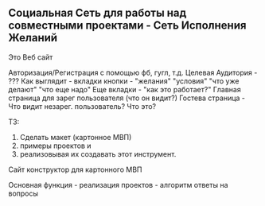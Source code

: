 ## Социальная Сеть для работы над совместными проектами - Сеть Исполнения Желаний
Это Веб сайт

Авторизация/Регистрация с помощью фб, гугл, т.д.
Целевая Аудитория - ???
Как выглядит - вкладки кнопки - "желания" "условия" "что уже делают" "что еще надо"
Еще вкладки - "как это работает?" 
Главная страница для зарег пользователя (что он видит?)
Гостева страница - Что видит незарег. пользователь? Что это?

ТЗ:
1. Cделать макет (картонное МВП) 
2. примеры проектов и 
3. реализовывая их создавать этот инструмент. 

Сайт конструктор для картонного МВП

Основная функция - реализация проектов -  алгоритм ответы на вопросы

